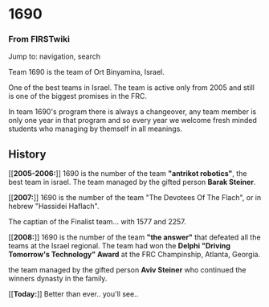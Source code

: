 

# 1690

### From FIRSTwiki

Jump to: navigation, search

Team 1690 is the team of Ort Binyamina, Israel.

One of the best teams in Israel. The team is active only from 2005 and still
is one of the biggest promises in the FRC.

In team 1690's program there is always a changeover, any team member is only
one year in that program and so every year we welcome fresh minded students
who managing by themself in all meanings.

  


##  History

[[**2005-2006:**]] 1690 is the number of the team **"antrikot robotics"**, the
best team in israel. The team managed by the gifted person **Barak Steiner**.

[[**2007:**]] 1690 is the number of the team "The Devotees Of The Flach", or
in hebrew "Hassidei Haflach".

The captian of the Finalist team... with 1577 and 2257.

[[**2008:**]] 1690 is the number of the team **"the answer"** that defeated
all the teams at the Israel regional. The team had won the **Delphi "Driving
Tomorrow's Technology" Award** at the FRC Champinship, Atlanta, Georgia.

the team managed by the gifted person **Aviv Steiner** who continued the
winners dynasty in the family.

[[**Today:**]] Better than ever.. you'll see..

